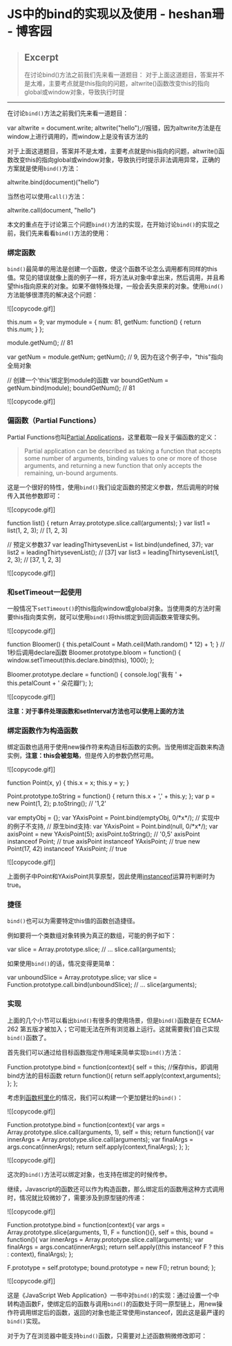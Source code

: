 
# JS中的bind的实现以及使用 - heshan珊 - 博客园

> ## Excerpt
> 在讨论bind()方法之前我们先来看一道题目： 对于上面这道题目，答案并不是太难，主要考点就是this指向的问题，altwrite()函数改变this的指向global或window对象，导致执行时提

---
在讨论`bind()`方法之前我们先来看一道题目：

var altwrite = document.write;
altwrite("hello");//报错，因为altwrite方法是在window上进行调用的，而window上是没有该方法的

对于上面这道题目，答案并不是太难，主要考点就是this指向的问题，altwrite()函数改变this的指向global或window对象，导致执行时提示非法调用异常，正确的方案就是使用`bind()`方法：

altwrite.bind(document)("hello")

当然也可以使用`call()`方法：

altwrite.call(document, "hello")

本文的重点在于讨论第三个问题`bind()`方法的实现，在开始讨论`bind()`的实现之前，我们先来看看`bind()`方法的使用：

### 绑定函数

`bind()`最简单的用法是创建一个函数，使这个函数不论怎么调用都有同样的this值。常见的错误就像上面的例子一样，将方法从对象中拿出来，然后调用，并且希望this指向原来的对象。如果不做特殊处理，一般会丢失原来的对象。使用`bind()`方法能够很漂亮的解决这个问题：

![[copycode.gif]]

this.num = 9; var mymodule = {
  num: 81,
  getNum: function() { return this.num; }
};

module.getNum(); // 81

var getNum = module.getNum;
getNum(); // 9, 因为在这个例子中，"this"指向全局对象

// 创建一个'this'绑定到module的函数
var boundGetNum = getNum.bind(module);
boundGetNum(); // 81

![[copycode.gif]]

### 偏函数（Partial Functions）

Partial Functions也叫[Partial Applications](http://benalman.com/news/2012/09/partial-application-in-javascript/)，这里截取一段关于偏函数的定义：

> Partial application can be described as taking a function that accepts some number of arguments, binding values to one or more of those arguments, and returning a new function that only accepts the remaining, un-bound arguments.

这是一个很好的特性，使用`bind()`我们设定函数的预定义参数，然后调用的时候传入其他参数即可：

![[copycode.gif]]

function list() { return Array.prototype.slice.call(arguments);
} var list1 = list(1, 2, 3); // \[1, 2, 3\]

// 预定义参数37
var leadingThirtysevenList = list.bind(undefined, 37); var list2 = leadingThirtysevenList(); // \[37\]
var list3 = leadingThirtysevenList(1, 2, 3); // \[37, 1, 2, 3\]

![[copycode.gif]]

### 和setTimeout一起使用

一般情况下`setTimeout()`的this指向window或global对象。当使用类的方法时需要this指向类实例，就可以使用`bind()`将this绑定到回调函数来管理实例。

![[copycode.gif]]

function Bloomer() { this.petalCount = Math.ceil(Math.random() \* 12) + 1;
} // 1秒后调用declare函数
Bloomer.prototype.bloom = function() {
  window.setTimeout(this.declare.bind(this), 1000);
};

Bloomer.prototype.declare \= function() {
  console.log('我有 ' + this.petalCount + ' 朵花瓣!');
};

![[copycode.gif]]

**注意：对于事件处理函数和setInterval方法也可以使用上面的方法**

### 绑定函数作为构造函数

绑定函数也适用于使用new操作符来构造目标函数的实例。当使用绑定函数来构造实例，**注意：this会被忽略**，但是传入的参数仍然可用。

![[copycode.gif]]

function Point(x, y) { this.x = x; this.y = y;
}

Point.prototype.toString \= function() { return this.x + ',' + this.y; 
}; var p = new Point(1, 2);
p.toString(); // '1,2'

var emptyObj = {}; var YAxisPoint = Point.bind(emptyObj, 0/\*x\*/); // 实现中的例子不支持, // 原生bind支持:
var YAxisPoint = Point.bind(null, 0/\*x\*/); var axisPoint = new YAxisPoint(5);
axisPoint.toString(); // '0,5'
 axisPoint instanceof Point; // true
axisPoint instanceof YAxisPoint; // true
new Point(17, 42) instanceof YAxisPoint; // true

![[copycode.gif]]

上面例子中Point和YAxisPoint共享原型，因此使用[instanceof](http://www.ibm.com/developerworks/cn/web/1306_jiangjj_jsinstanceof/)运算符判断时为true。

### 捷径

`bind()`也可以为需要特定this值的函数创造捷径。

例如要将一个类数组对象转换为真正的数组，可能的例子如下：

var slice = Array.prototype.slice; // ...
 slice.call(arguments);

如果使用`bind()`的话，情况变得更简单：

var unboundSlice = Array.prototype.slice; var slice = Function.prototype.call.bind(unboundSlice); // ...
 slice(arguments);

### 实现

上面的几个小节可以看出`bind()`有很多的使用场景，但是`bind()`函数是在 ECMA-262 第五版才被加入；它可能无法在所有浏览器上运行。这就需要我们自己实现`bind()`函数了。

首先我们可以通过给目标函数指定作用域来简单实现`bind()`方法：

Function.prototype.bind = function(context){
  self \= this;  //保存this，即调用bind方法的目标函数
  return function(){ return self.apply(context,arguments);
  };
};

考虑到[函数柯里化](http://blog.jobbole.com/77956/)的情况，我们可以构建一个更加健壮的`bind()`：

![[copycode.gif]]

Function.prototype.bind = function(context){ var args = Array.prototype.slice.call(arguments, 1),
  self \= this; return function(){ var innerArgs = Array.prototype.slice.call(arguments); var finalArgs = args.concat(innerArgs); return self.apply(context,finalArgs);
  };
};

![[copycode.gif]]

这次的`bind()`方法可以绑定对象，也支持在绑定的时候传参。

继续，Javascript的函数还可以作为构造函数，那么绑定后的函数用这种方式调用时，情况就比较微妙了，需要涉及到原型链的传递：

![[copycode.gif]]

Function.prototype.bind = function(context){ var args = Array.prototype.slice(arguments, 1),
  F \= function(){},
  self \= this,
  bound \= function(){ var innerArgs = Array.prototype.slice.call(arguments); var finalArgs = args.concat(innerArgs); return self.apply((this instanceof F ? this : context), finalArgs);
  };

  F.prototype \= self.prototype;
  bound.prototype \= new F();
  retrun bound;
};

![[copycode.gif]]

这是《JavaScript Web Application》一书中对`bind()`的实现：通过设置一个中转构造函数F，使绑定后的函数与调用`bind()`的函数处于同一原型链上，用new操作符调用绑定后的函数，返回的对象也能正常使用instanceof，因此这是最严谨的`bind()`实现。

对于为了在浏览器中能支持`bind()`函数，只需要对上述函数稍微修改即可：

